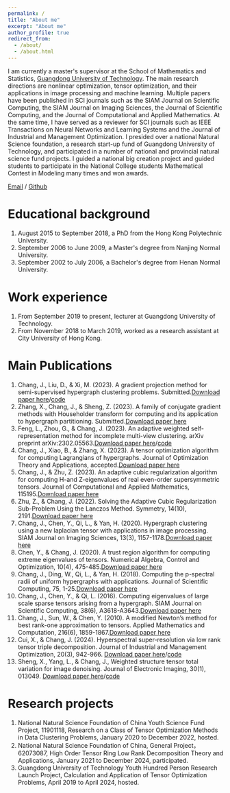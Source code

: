 ```yaml
---
permalink: /
title: "About me"
excerpt: "About me"
author_profile: true
redirect_from: 
  - /about/
  - /about.html
---
```


I am currently a master's supervisor at the School of Mathematics and Statistics, [Guangdong University of Technology](https://www.gdut.edu.cn/). The main research directions are nonlinear optimization, tensor optimization, and their applications in image processing and machine learning. Multiple papers have been published in SCI journals such as the SIAM Journal on Scientific Computing, the SIAM Journal on Imaging Sciences, the Journal of Scientific Computing, and the Journal of Computational and Applied Mathematics. At the same time, I have served as a reviewer for SCI journals such as IEEE Transactions on Neural Networks and Learning Systems and the Journal of Industrial and Management Optimization. I presided over a national Natural Science foundation, a research start-up fund of Guangdong University of Technology, and participated in a number of national and provincial natural science fund projects. I guided a national big creation project and guided students to participate in the National College students Mathematical Contest in Modeling many times and won awards.

[Email](mailto:jychang@gdut.edu.cn) / [Github](https://github.com/jingyachang)

Educational background
======
1. August 2015 to September 2018, a PhD from the Hong Kong Polytechnic University.
1. September 2006 to June 2009, a Master's degree from Nanjing Normal University.
1. September 2002 to July 2006, a Bachelor's degree from Henan Normal University.

Work experience
======
1. From September 2019 to present, lecturer at Guangdong University of Technology.
1. From November 2018 to March 2019, worked as a research assistant at City University of Hong Kong.

Main Publications
======
1. Chang, J., Liu, D., & Xi, M. (2023). A gradient projection method for semi-supervised hypergraph clustering problems. Submitted.[Download paper here](https://github.com/jingyachang/jingyachang.github.io/blob/master/_paper/paper1.pdf)/[code](https://github.com/jingyachang/A-gradient-projection-method-for-semi-supervised-even-order-hypergraph-clustering-problems)
1. Zhang, X., Chang, J., & Sheng, Z. (2023). A family of conjugate gradient methods with Householder transform for computing and its application to hypergraph partitioning. Submitted.[Download paper here](https://github.com/jingyachang/jingyachang.github.io/blob/master/_paper/paper2.pdf)
1. Feng, L., Zhou, G., & Chang, J. (2023). An adaptive weighted self-representation method for incomplete multi-view clustering. arXiv preprint arXiv:2302.05563.[Download paper here](https://github.com/jingyachang/jingyachang.github.io/blob/master/_paper/AWSR.pdf)/[code](https://github.com/jingyachang/An-adaptive-weighted-self-representation-method-for-incomplete-multi-view-clustering)
1. Chang, J., Xiao, B., & Zhang, X. (2023). A tensor optimization algorithm for computing Lagrangians of hypergraphs. Journal of Optimization Theory and Applications, accepted.[Download paper here](https://github.com/jingyachang/jingyachang.github.io/blob/master/_paper/paper4.pdf)
1. Chang, J., & Zhu, Z. (2023). An adaptive cubic regularization algorithm for computing H-and Z-eigenvalues of real even-order supersymmetric tensors. Journal of Computational and Applied Mathematics, 115195.[Download paper here](https://github.com/jingyachang/jingyachang.github.io/blob/master/_paper/paper5.pdf)
1. Zhu, Z., & Chang, J. (2022). Solving the Adaptive Cubic Regularization Sub-Problem Using the Lanczos Method. Symmetry, 14(10), 2191.[Download paper here](https://github.com/jingyachang/jingyachang.github.io/blob/master/_paper/paper6.pdf)
1. Chang, J., Chen, Y., Qi, L., & Yan, H. (2020). Hypergraph clustering using a new laplacian tensor with applications in image processing. SIAM Journal on Imaging Sciences, 13(3), 1157-1178.[Download paper here](https://github.com/jingyachang/jingyachang.github.io/blob/master/_paper/paper7.pdf)
1. Chen, Y., & Chang, J. (2020). A trust region algorithm for computing extreme eigenvalues of tensors. Numerical Algebra, Control and Optimization, 10(4), 475-485.[Download paper here](https://github.com/jingyachang/jingyachang.github.io/blob/master/_paper/paper8.pdf)
1. Chang, J., Ding, W., Qi, L., & Yan, H. (2018). Computing the p-spectral radii of uniform hypergraphs with applications. Journal of Scientific Computing, 75, 1-25.[Download paper here](https://github.com/jingyachang/jingyachang.github.io/blob/master/_paper/paper9.pdf)
1. Chang, J., Chen, Y., & Qi, L. (2016). Computing eigenvalues of large scale sparse tensors arising from a hypergraph. SIAM Journal on Scientific Computing, 38(6), A3618-A3643.[Download paper here](https://github.com/jingyachang/jingyachang.github.io/blob/master/_paper/paper10.pdf)
1. Chang, J., Sun, W., & Chen, Y. (2010). A modified Newton’s method for best rank-one approximation to tensors. Applied Mathematics and Computation, 216(6), 1859-1867.[Download paper here](https://github.com/jingyachang/jingyachang.github.io/blob/master/_paper/paper11.pdf)
1. Cui, X., & Chang, J. (2024). Hyperspectral super-resolution via  low rank tensor triple decomposition. Journal of Industrial and Management Optimization, 20(3), 942-966. [Download paper here](https://github.com/jingyachang/jingyachang.github.io/blob/master/_paper/AIMS_template.pdf)/[code](https://github.com/jingyachang/Hyperspectral-super-resolution-via-low-rank-tensor-triple-decomposition)
1. Sheng, X., Yang, L., & Chang, J., Weighted structure tensor total variation for image denoising. Journal of Electronic Imaging, 30(1), 013049. [Download paper here](https://github.com/jingyachang/jingyachang.github.io/blob/master/_paper/Sheng.pdf)/[code](https://github.com/jingyachang/Weighted-structure-tensor-total-variation-for-image-denoising)

Research projects
=====
1. National Natural Science Foundation of China Youth Science Fund Project, 11901118, Research on a Class of Tensor Optimization Methods in Data Clustering Problems, January 2020 to December 2022, hosted.
1. National Natural Science Foundation of China, General Project，62073087, High Order Tensor Ring Low Rank Decomposition Theory and Applications, January 2021 to December 2024, participated.
1. Guangdong University of Technology Youth Hundred Person Research Launch Project, Calculation and Application of Tensor Optimization Problems, April 2019 to April 2024, hosted.
